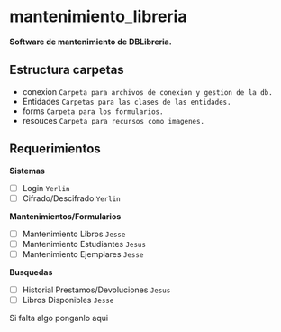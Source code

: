 # mantenimiento_libreria

**Software de mantenimiento de DBLibreria.**

## Estructura carpetas

- conexion `Carpeta para archivos de conexion y gestion de la db.`
- Entidades 	`Carpetas para las clases de las entidades.`
- forms		`Carpeta para los formularios.`
- resouces	`Carpeta para recursos como imagenes.`

## Requerimientos

**Sistemas**
* [ ] Login `Yerlin`
* [ ] Cifrado/Descifrado `Yerlin`

**Mantenimientos/Formularios**
* [ ] Mantenimiento Libros `Jesse`
* [ ] Mantenimiento Estudiantes `Jesus`
* [ ] Mantenimiento Ejemplares `Jesse`

**Busquedas**
* [ ] Historial Prestamos/Devoluciones `Jesus`
* [ ] Libros Disponibles `Jesse`

Si falta algo ponganlo aqui
